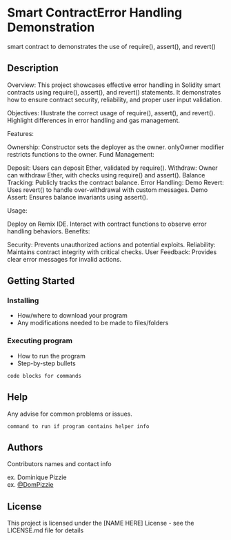 # Smart ContractError Handling Demonstration

smart contract to demonstrates the use of require(), assert(), and revert()

## Description

Overview: This project showcases effective error handling in Solidity smart contracts using require(), assert(), and revert() statements. It demonstrates how to ensure contract security, reliability, and proper user input validation.

Objectives: Illustrate the correct usage of require(), assert(), and revert().
Highlight differences in error handling and gas management.


Features:

  Ownership:  Constructor sets the deployer as the owner.
  onlyOwner modifier restricts functions to the owner.
  Fund Management:
  
  Deposit: Users can deposit Ether, validated by require().
  Withdraw: Owner can withdraw Ether, with checks using require() and assert().
  Balance Tracking: Publicly tracks the contract balance.
  Error Handling:
    Demo Revert: Uses revert() to handle over-withdrawal with custom messages.
    Demo Assert: Ensures balance invariants using assert().

    
Usage:

Deploy on Remix IDE.
Interact with contract functions to observe error handling behaviors.
Benefits:

Security: Prevents unauthorized actions and potential exploits.
Reliability: Maintains contract integrity with critical checks.
User Feedback: Provides clear error messages for invalid actions.

## Getting Started

### Installing

* How/where to download your program
* Any modifications needed to be made to files/folders

### Executing program

* How to run the program
* Step-by-step bullets
```
code blocks for commands
```

## Help

Any advise for common problems or issues.
```
command to run if program contains helper info
```

## Authors

Contributors names and contact info

ex. Dominique Pizzie  
ex. [@DomPizzie](https://twitter.com/dompizzie)


## License

This project is licensed under the [NAME HERE] License - see the LICENSE.md file for details
